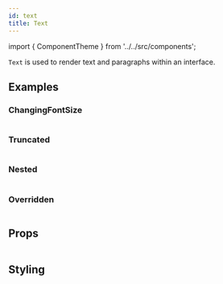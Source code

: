 ```yaml
---
id: text
title: Text
---
```


import { ComponentTheme } from '../../src/components';

`Text` is used to render text and paragraphs within an interface.

## Examples

### ChangingFontSize

```ComponentSnackPlayer path=components,primitives,Text,ChangingFontSize.tsx

```

### Truncated

```ComponentSnackPlayer path=components,primitives,Text,Truncated.tsx

```

### Nested

```ComponentSnackPlayer path=components,primitives,Text,Nested.tsx

```

### Overridden

```ComponentSnackPlayer path=components,primitives,Text,Overriden.tsx

```

## Props

```ComponentPropTable path=primitives,Text,index.tsx showStylingProps=true

```

## Styling

<ComponentTheme name="text" />
